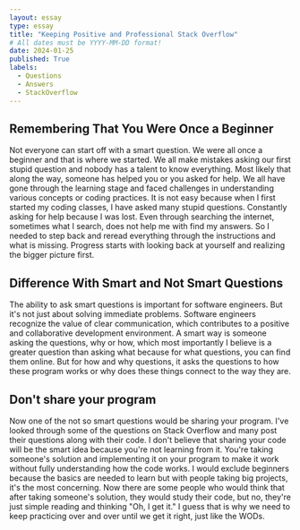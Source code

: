 ```yaml
---
layout: essay
type: essay
title: "Keeping Positive and Professional Stack Overflow"
# All dates must be YYYY-MM-DD format!
date: 2024-01-25
published: True
labels:
  - Questions
  - Answers
  - StackOverflow
---
```


## Remembering That You Were Once a Beginner

Not everyone can start off with a smart question. We were all once a beginner and that is where we started. We all make mistakes asking our first stupid question and nobody has a talent to know everything.
Most likely that along the way, someone has helped you or you asked for help. We all have gone through the learning stage and faced challenges in understanding various concepts or coding practices. It is not easy because
when I first started my coding classes, I have asked many stupid questions. Constantly asking for help because I was lost. Even through searching the internet, sometimes what I search, does not help me with find my answers.
So I needed to step back and reread everything through the instructions and what is missing. Progress starts with looking back at yourself and realizing the bigger picture first.

## Difference With Smart and Not Smart Questions

The ability to ask smart questions is important for software engineers. But it's not just about solving immediate problems. Software engineers recognize the value of clear communication, which contributes to a positive and collaborative development environment. A smart way is someone asking the questions, why or how, which most importantly I believe is a greater question than asking what because for what questions, you can find them online. But for how and why questions, it asks the questions to how these program works or why does these things connect to the way they are.

## Don't share your program

Now one of the not so smart questions would be sharing your program. I've looked through some of the questions on Stack Overflow and many post their questions along with their code. I don't believe that sharing your code will be the smart idea because you're not learning from it. You're taking someone's solution and implementing it on your program to make it work without fully understanding how the code works. 
I would exclude beginners because the basics are needed to learn but with people taking big projects, it's the most concerning. Now there are some people who would think that after taking someone's solution, they would study their code, but no, they're just simple reading and thinking "Oh, I get it." I guess that is why we need to keep practicing over and over until we get it right, just like the WODs.
